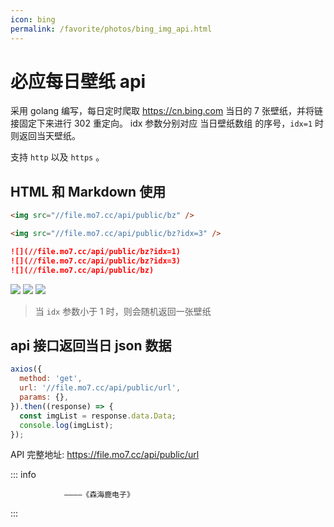 ```yaml
---
icon: bing
permalink: /favorite/photos/bing_img_api.html
---
```


# 必应每日壁纸 api

采用 golang 编写，每日定时爬取 https://cn.bing.com 当日的 7 张壁纸，并将链接固定下来进行 302 重定向。 idx 参数分别对应 当日壁纸数组 的序号，`idx=1` 时则返回当天壁纸。

支持 `http` 以及 `https` 。

## HTML 和 Markdown 使用

```html
<img src="//file.mo7.cc/api/public/bz" />

<img src="//file.mo7.cc/api/public/bz?idx=3" />
```

```markdown
![](//file.mo7.cc/api/public/bz?idx=1)
![](//file.mo7.cc/api/public/bz?idx=3)
![](//file.mo7.cc/api/public/bz)
```

![](//file.mo7.cc/api/public/bz?idx=1)
![](//file.mo7.cc/api/public/bz?idx=3)
![](//file.mo7.cc/api/public/bz)

> 当 `idx` 参数小于 1 时，则会随机返回一张壁纸

## api 接口返回当日 json 数据

```js
axios({
  method: 'get',
  url: '//file.mo7.cc/api/public/url',
  params: {},
}).then((response) => {
  const imgList = response.data.Data;
  console.log(imgList);
});
```

API 完整地址:
https://file.mo7.cc/api/public/url

::: info

                ————《森海鹿电子》

:::
